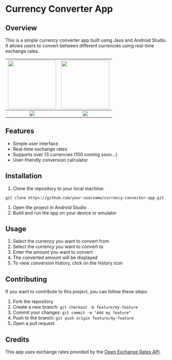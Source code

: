 Currency Converter App
======================

Overview
--------

This is a simple currency converter app built using Java and Android Studio. It allows users to convert between different currencies using real-time exchange rates.


<img width="150" src="https://user-images.githubusercontent.com/89584431/221405187-5c6ee5b9-52e4-468a-8922-2e2b8c782010.png">  |  <img width="150" height="150" src="https://upload.wikimedia.org/wikipedia/commons/thumb/9/95/Android_Studio_Icon_3.6.svg/1900px-Android_Studio_Icon_3.6.svg.png">
:-------------------------:|:-------------------------:
<img src="https://user-images.githubusercontent.com/89584431/221383304-c7168a1c-4722-416b-920a-f631efed7b4b.png">  |  <img src="https://user-images.githubusercontent.com/89584431/221404147-2befb1b0-8181-4989-9470-37a653492b2b.png">



Features
--------

-   Simple user interface
-   Real-time exchange rates
-   Supports over 13 currencies (100 coming soon...)
-   User-friendly conversion calculator

Installation
------------

1.  Clone the repository to your local machine:

`git clone https://github.com/your-username/currency-converter-app.git`

1.  Open the project in Android Studio
2.  Build and run the app on your device or emulator

Usage
-----

1.  Select the currency you want to convert from
2.  Select the currency you want to convert to
3.  Enter the amount you want to convert
4.  The converted amount will be displayed
5.  To view conversion history, click on the history icon

Contributing
------------

If you want to contribute to this project, you can follow these steps:

1.  Fork the repository
2.  Create a new branch: `git checkout -b feature/my-feature`
3.  Commit your changes: `git commit -m "Add my feature"`
4.  Push to the branch: `git push origin feature/my-feature`
5.  Open a pull request

Credits
-------

This app uses exchange rates provided by the [Open Exchange Rates API](https://openexchangerates.org/).
